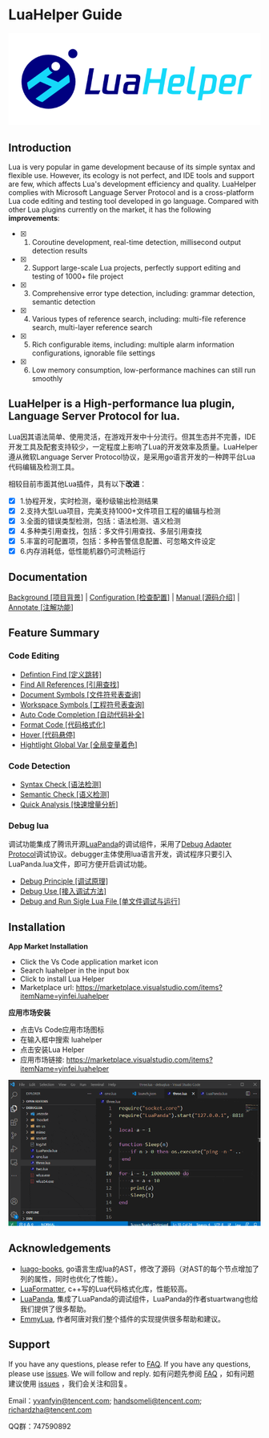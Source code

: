 # LuaHelper Guide
![logo](/docs/images/logo.png)
## Introduction

Lua is very popular in game development because of its simple syntax and flexible use. However, its ecology is not perfect, and IDE  tools and  support are few, which affects Lua's development efficiency and quality. LuaHelper complies with Microsoft Language Server Protocol and is a cross-platform Lua code editing and testing tool developed in go language.
Compared with other Lua plugins currently on the market, it has the following **improvements**:

- [X] 1. Coroutine development, real-time detection, millisecond output detection results
- [X] 2. Support large-scale Lua projects, perfectly support editing and testing of 1000+ file project 
- [X] 3. Comprehensive error type detection, including: grammar detection, semantic detection 
- [X] 4. Various types of reference search, including: multi-file reference search, multi-layer reference search 
- [X] 5. Rich configurable items, including: multiple alarm information configurations, ignorable file settings 
- [X] 6. Low memory consumption, low-performance machines can still run smoothly

LuaHelper is a High-performance lua plugin, Language Server Protocol for lua.
--------------------------------------------------------------------------------------------------------------------
Lua因其语法简单、使用灵活，在游戏开发中十分流行。但其生态并不完善，IDE开发工具及配套支持较少，一定程度上影响了Lua的开发效率及质量。LuaHelper遵从微软Language Server Protocol协议，是采用go语言开发的一种跨平台Lua代码编辑及检测工具。

相较目前市面其他Lua插件，具有以下**改进**：

- [X] 1.协程开发，实时检测，毫秒级输出检测结果
- [X] 2.支持大型Lua项目，完美支持1000+文件项目工程的编辑与检测
- [X] 3.全面的错误类型检测，包括：语法检测、语义检测
- [X] 4.多种类引用查找，包括：多文件引用查找、多层引用查找
- [X] 5.丰富的可配置项，包括：多种告警信息配置、可忽略文件设定
- [X] 6.内存消耗低，低性能机器仍可流畅运行

## Documentation
[Background [项目背景]](./docs/manual/introduction.md "项目背景介绍") | [Configuration [检查配置]](./docs/manual/config.md "检查配置") | [Manual [源码介绍]](./docs/manual/mainsource.md "源码介绍") | [Annotate [注解功能]](./docs/manual/annotate.md "注解功能")

## Feature Summary

### Code Editing
* [Defintion Find [定义跳转]](./docs/manual/Feature.md/#DefintionFind)
* [Find All References [引用查找]](./docs/manual/Feature.md/#FindAllReferences)
* [Document Symbols [文件符号表查询]](./docs/manual/Feature.md/#DocumentSymbols)
* [Workspace Symbols [工程符号表查询]](./docs/manual/Feature.md/#WorkspaceSymbols)
* [Auto Code Completion [自动代码补全]](./docs/manual/Feature.md/#AutoCodeCompletion)
* [Format Code [代码格式化]](./docs/manual/Feature.md/#FormatCode)
* [Hover [代码悬停]](./docs/manual/Feature.md#Hover)
* [Hightlight Global Var [全局变量着色]](./docs/manual/Feature.md/#HightlightGlobalVar)

### Code Detection
* [Syntax Check [语法检测]](./docs/manual/Feature.md/#SyntaxCheck)
* [Semantic Check [语义检测]](./docs/manual/Feature.md/#SemanticCheck)
* [Quick Analysis [快速增量分析]](./docs/manual/Feature.md/#QuickAnalysis)

### Debug lua
调试功能集成了腾讯开源[LuaPanda](https://github.com/Tencent/LuaPanda)的调试组件，采用了[Debug Adapter Protocol](https://microsoft.github.io/debug-adapter-protocol/)调试协议。debugger主体使用lua语言开发，调试程序只要引入LuaPanda.lua文件，即可方便开启调试功能。
* [Debug Principle [调试原理]](./docs/manual/debugPrinciple.md)
* [Debug Use [接入调试方法]](./docs/manual/usedebug.md)
* [Debug and Run Sigle Lua File [单文件调试与运行]](./docs/manual/debugsinglefile.md)


## Installation
**App Market Installation**
* Click the Vs Code application market icon 
* Search luahelper in the input box 
* Click to install Lua Helper
* Marketplace url: https://marketplace.visualstudio.com/items?itemName=yinfei.luahelper

**应用市场安装**
* 点击Vs Code应用市场图标
* 在输入框中搜索 luahelper
* 点击安装Lua Helper
* 应用市场链接: https://marketplace.visualstudio.com/items?itemName=yinfei.luahelper

![avatar](docs/images/Install.gif)


## Acknowledgements
* [luago-books](https://github.com/zxh0/luago-book), go语言生成lua的AST，修改了源码（对AST的每个节点增加了列的属性，同时也优化了性能）。
* [LuaFormatter](https://github.com/Koihik/LuaFormatter), c++写的Lua代码格式化库，性能较高。
* [LuaPanda](https://github.com/Tencent/LuaPanda), 集成了LuaPanda的调试组件，LuaPanda的作者stuartwang也给我们提供了很多帮助。
* [EmmyLua](https://github.com/EmmyLua), 作者阿唐对我们整个插件的实现提供很多帮助和建议。


## Support
If you have any questions, please refer to [FAQ](#FAQ). If you have any questions, please use [issues](https://github.com/yinfei8/LuaHelper/issues). We will follow and reply.
如有问题先参阅 [FAQ](#FAQ) ，如有问题建议使用 [issues](https://github.com/yinfei8/LuaHelper/issues) ，我们会关注和回复。

Email：yvanfyin@tencent.com; handsomeli@tencent.com; richardzha@tencent.com

QQ群：747590892

